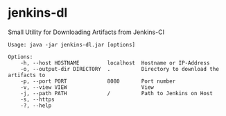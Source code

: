 # jenkins-dl
Small Utility for Downloading Artifacts from Jenkins-CI

    Usage: java -jar jenkins-dl.jar [options]

    Options:
        -h, --host HOSTNAME         localhost  Hostname or IP-Address
        -o, --output-dir DIRECTORY  .          Directory to download the artifacts to
        -p, --port PORT             8080       Port number
        -v, --view VIEW                        View
        -j, --path PATH             /          Path to Jenkins on Host
        -s, --https
        -?, --help
